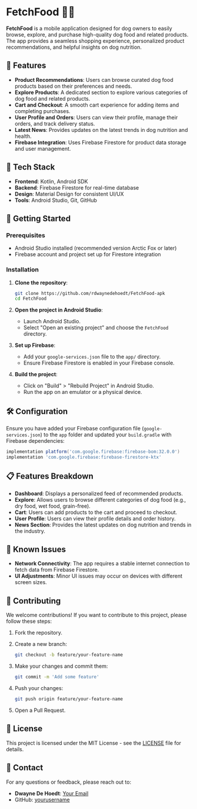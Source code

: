 # FetchFood 🐶🍖

**FetchFood** is a mobile application designed for dog owners to easily browse, explore, and purchase high-quality dog food and related products. The app provides a seamless shopping experience, personalized product recommendations, and helpful insights on dog nutrition.

## 📱 Features

- **Product Recommendations**: Users can browse curated dog food products based on their preferences and needs.
- **Explore Products**: A dedicated section to explore various categories of dog food and related products.
- **Cart and Checkout**: A smooth cart experience for adding items and completing purchases.
- **User Profile and Orders**: Users can view their profile, manage their orders, and track delivery status.
- **Latest News**: Provides updates on the latest trends in dog nutrition and health.
- **Firebase Integration**: Uses Firebase Firestore for product data storage and user management.

## 🔧 Tech Stack

- **Frontend**: Kotlin, Android SDK
- **Backend**: Firebase Firestore for real-time database
- **Design**: Material Design for consistent UI/UX
- **Tools**: Android Studio, Git, GitHub



## 🚀 Getting Started

### Prerequisites

- Android Studio installed (recommended version Arctic Fox or later)
- Firebase account and project set up for Firestore integration

### Installation

1. **Clone the repository**:

   ```bash
   git clone https://github.com/rdwaynedehoedt/FetchFood-apk
   cd FetchFood
   ```

2. **Open the project in Android Studio**:
   - Launch Android Studio.
   - Select "Open an existing project" and choose the `FetchFood` directory.

3. **Set up Firebase**:
   - Add your `google-services.json` file to the `app/` directory.
   - Ensure Firebase Firestore is enabled in your Firebase console.

4. **Build the project**:
   - Click on "Build" > "Rebuild Project" in Android Studio.
   - Run the app on an emulator or a physical device.

## 🛠 Configuration

Ensure you have added your Firebase configuration file (`google-services.json`) to the `app` folder and updated your `build.gradle` with Firebase dependencies:

```gradle
implementation platform('com.google.firebase:firebase-bom:32.0.0')
implementation 'com.google.firebase:firebase-firestore-ktx'
```

## 📋 Features Breakdown

- **Dashboard**: Displays a personalized feed of recommended products.
- **Explore**: Allows users to browse different categories of dog food (e.g., dry food, wet food, grain-free).
- **Cart**: Users can add products to the cart and proceed to checkout.
- **User Profile**: Users can view their profile details and order history.
- **News Section**: Provides the latest updates on dog nutrition and trends in the industry.

## 🐞 Known Issues

- **Network Connectivity**: The app requires a stable internet connection to fetch data from Firebase Firestore.
- **UI Adjustments**: Minor UI issues may occur on devices with different screen sizes.

## 🤝 Contributing

We welcome contributions! If you want to contribute to this project, please follow these steps:

1. Fork the repository.
2. Create a new branch:

   ```bash
   git checkout -b feature/your-feature-name
   ```

3. Make your changes and commit them:

   ```bash
   git commit -m 'Add some feature'
   ```

4. Push your changes:

   ```bash
   git push origin feature/your-feature-name
   ```

5. Open a Pull Request.

## 📝 License

This project is licensed under the MIT License - see the [LICENSE](LICENSE) file for details.

## 💬 Contact

For any questions or feedback, please reach out to:

- **Dwayne De Hoedt**: [Your Email](mailto:dwaynedehoedt@gmail.com)
- GitHub: [yourusername](https://github.com/rdwaynedehoedt)
```
